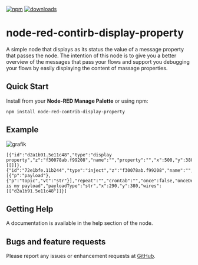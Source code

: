 
[![npm](https://img.shields.io/npm/v/node-red-contrib-display-property.svg)](https://www.npmjs.com/package/node-red-contrib-display-property) [![downloads](https://img.shields.io/npm/dt/node-red-contrib-display-property.svg)](https://www.npmjs.com/package/node-red-contrib-display-property)

# node-red-contirb-display-property

A simple node that displays as its status the value of a message property that passes the node.
The intention of this node is to give you a better overview of the messages that pass your flows and support you debugging your flows by easily displaying the content of massage properties.

## Quick Start

Install from your <b>Node-RED Manage Palette</b> or using npm:
```
npm install node-red-contrib-display-property
```

## Example
![grafik](https://user-images.githubusercontent.com/80790340/114729085-f42ca880-9d3f-11eb-9779-6af19e969131.png)

```
[{"id":"d2a1b91.5e11c48","type":"display property","z":"f30078ab.f99208","name":"","property":"","x":500,"y":380,"wires":[[]]},{"id":"72e1bfe.11b244","type":"inject","z":"f30078ab.f99208","name":"","props":[{"p":"payload"},{"p":"topic","vt":"str"}],"repeat":"","crontab":"","once":false,"onceDelay":0.1,"topic":"","payload":"This is my payload","payloadType":"str","x":290,"y":380,"wires":[["d2a1b91.5e11c48"]]}]
```

## Getting Help

A documentation is available in the help section of the node.

## Bugs and feature requests

Please report any issues or enhancement requests at <a href="https://github.com/PeterAustria/node-red-contrib-display-property/issues">GitHub</a>.
